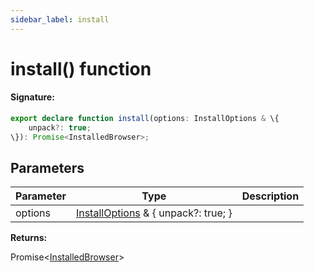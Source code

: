 ```yaml
---
sidebar_label: install
---
```


# install() function

#### Signature:

```typescript
export declare function install(options: InstallOptions & \{
    unpack?: true;
\}): Promise<InstalledBrowser>;
```

## Parameters

| Parameter | Type                                                                      | Description |
| --------- | ------------------------------------------------------------------------- | ----------- |
| options   | [InstallOptions](./browsers.installoptions.md) &amp; \{ unpack?: true; \} |             |

**Returns:**

Promise&lt;[InstalledBrowser](./browsers.installedbrowser.md)&gt;
